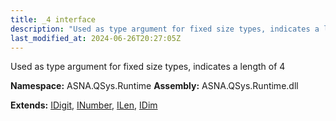 ```yaml
---
title: _4 interface
description: "Used as type argument for fixed size types, indicates a length of 4  "
last_modified_at: 2024-06-26T20:27:05Z
---
```


Used as type argument for fixed size types, indicates a length of 4 

**Namespace:** ASNA.QSys.Runtime
**Assembly:** ASNA.QSys.Runtime.dll

**Extends:** [IDigit](/reference/runtime/qsys-runtime/i-digit.html), [INumber](/reference/runtime/qsys-runtime/i-number.html), [ILen](/reference/runtime/qsys-runtime/i-len.html), [IDim](/reference/runtime/qsys-runtime/i-dim.html)
<br>
<br>
